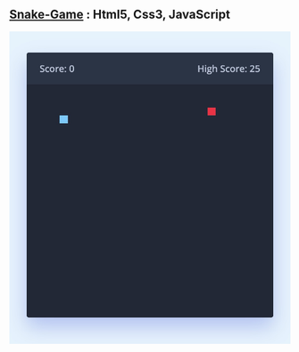 ## [Snake-Game](https://amir83nasr.github.io/Snake-Game) : Html5, Css3, JavaScript

![Preview](Preview.jpg)